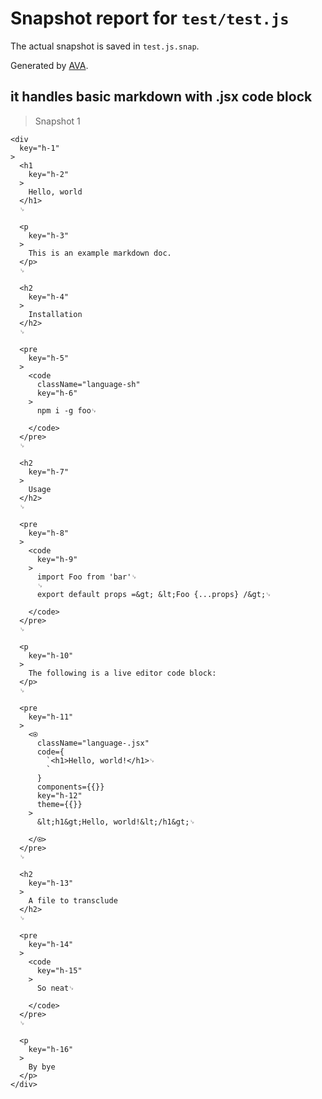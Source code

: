 # Snapshot report for `test/test.js`

The actual snapshot is saved in `test.js.snap`.

Generated by [AVA](https://ava.li).

## it handles basic markdown with .jsx code block

> Snapshot 1

    <div
      key="h-1"
    >
      <h1
        key="h-2"
      >
        Hello, world
      </h1>
      ␊
  
      <p
        key="h-3"
      >
        This is an example markdown doc.
      </p>
      ␊
  
      <h2
        key="h-4"
      >
        Installation
      </h2>
      ␊
  
      <pre
        key="h-5"
      >
        <code
          className="language-sh"
          key="h-6"
        >
          npm i -g foo␊
      
        </code>
      </pre>
      ␊
  
      <h2
        key="h-7"
      >
        Usage
      </h2>
      ␊
  
      <pre
        key="h-8"
      >
        <code
          key="h-9"
        >
          import Foo from 'bar'␊
          ␊
          export default props =&gt; &lt;Foo {...props} /&gt;␊
      
        </code>
      </pre>
      ␊
  
      <p
        key="h-10"
      >
        The following is a live editor code block:
      </p>
      ␊
  
      <pre
        key="h-11"
      >
        <⍟
          className="language-.jsx"
          code={
            `<h1>Hello, world!</h1>␊
            `
          }
          components={{}}
          key="h-12"
          theme={{}}
        >
          &lt;h1&gt;Hello, world!&lt;/h1&gt;␊
      
        </⍟>
      </pre>
      ␊
  
      <h2
        key="h-13"
      >
        A file to transclude
      </h2>
      ␊
  
      <pre
        key="h-14"
      >
        <code
          key="h-15"
        >
          So neat␊
      
        </code>
      </pre>
      ␊
  
      <p
        key="h-16"
      >
        By bye
      </p>
    </div>
